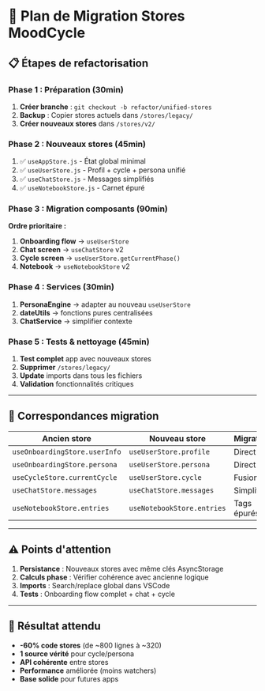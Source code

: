 # 🌙 Plan de Migration Stores MoodCycle

## 📋 Étapes de refactorisation

### Phase 1 : Préparation (30min)
1. **Créer branche** : `git checkout -b refactor/unified-stores`
2. **Backup** : Copier stores actuels dans `/stores/legacy/`
3. **Créer nouveaux stores** dans `/stores/v2/`

### Phase 2 : Nouveaux stores (45min)
1. ✅ `useAppStore.js` - État global minimal
2. ✅ `useUserStore.js` - Profil + cycle + persona unifié  
3. ✅ `useChatStore.js` - Messages simplifiés
4. ✅ `useNotebookStore.js` - Carnet épuré

### Phase 3 : Migration composants (90min)
**Ordre prioritaire :**
1. **Onboarding flow** → `useUserStore`
2. **Chat screen** → `useChatStore` v2
3. **Cycle screen** → `useUserStore.getCurrentPhase()`
4. **Notebook** → `useNotebookStore` v2

### Phase 4 : Services (30min)
1. **PersonaEngine** → adapter au nouveau `useUserStore`
2. **dateUtils** → fonctions pures centralisées
3. **ChatService** → simplifier contexte

### Phase 5 : Tests & nettoyage (45min)
1. **Test complet** app avec nouveaux stores
2. **Supprimer** `/stores/legacy/`
3. **Update** imports dans tous les fichiers
4. **Validation** fonctionnalités critiques

---

## 🔄 Correspondances migration

| Ancien store | Nouveau store | Migration |
|--------------|---------------|-----------|
| `useOnboardingStore.userInfo` | `useUserStore.profile` | Direct |
| `useOnboardingStore.persona` | `useUserStore.persona` | Direct |
| `useCycleStore.currentCycle` | `useUserStore.cycle` | Fusion |
| `useChatStore.messages` | `useChatStore.messages` | Simplifié |
| `useNotebookStore.entries` | `useNotebookStore.entries` | Tags épurés |

---

## ⚠️ Points d'attention

1. **Persistance** : Nouveaux stores avec même clés AsyncStorage
2. **Calculs phase** : Vérifier cohérence avec ancienne logique
3. **Imports** : Search/replace global dans VSCode
4. **Tests** : Onboarding flow complet + chat + cycle

---

## 🎯 Résultat attendu

- **-60% code stores** (de ~800 lignes à ~320)
- **1 source vérité** pour cycle/persona
- **API cohérente** entre stores
- **Performance** améliorée (moins watchers)
- **Base solide** pour futures apps